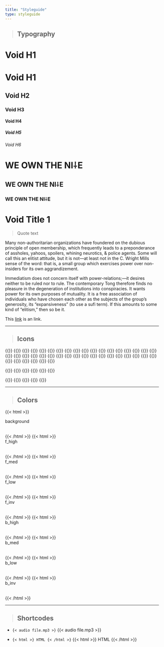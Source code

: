 ```yaml
---
title: "Styleguide"
type: styleguide
---
```

> ## Typography

# Void H1
# Void H1
## Void H2
### Void H3
#### Void H4
##### Void H5
###### Void H6

# WE OWN THE NI⸸E
## WE OWN THE NI⸸E
### WE OWN THE NI⸸E

Void Title 1
============

> Quote text

Many non-authoritarian organizations have foundered on the dubious principle of open membership, which frequently leads to a preponderance of assholes, yahoos, spoilers, whining neurotics, & police agents. Some will call this an elitist attitude, but it is not—at least not in the C. Wright Mills sense of the word: that is, a small group which exercises power over non-insiders for its own aggrandizement.

Immediatism does not concern itself with power-relations;—it desires neither to be ruled nor to rule. The contemporary Tong therefore finds no pleasure in the degeneration of institutions into conspiracies. It wants power for its own purposes of mutuality. It is a free association of individuals who have chosen each other as the subjects of the group’s generosity, its “expansiveness” (to use a sufi term). If this amounts to some kind of “elitism,” then so be it.

This [link](https://disktree.net) is an link.


---
> ## Icons

{{<icon android>}}
{{<icon arrow-left>}}
{{<icon arrow-right>}}
{{<icon arrow-up>}}
{{<icon arrow-dpwn>}}
{{<icon barcode>}}
{{<icon bolt>}}
{{<icon bug>}}
{{<icon circle>}}
{{<icon close>}}
{{<icon code>}}
{{<icon coffee>}}
{{<icon copyright>}}
{{<icon diamond>}}
{{<icon download>}}
{{<icon envelope>}}
{{<icon external-link>}}
{{<icon feed>}}
{{<icon file-sound-o>}}
{{<icon film>}}
{{<icon filter>}}
{{<icon flash>}}
{{<icon flask>}}
{{<icon gamepad>}}
{{<icon github>}}
{{<icon github-alt>}}
{{<icon github-square>}}
{{<icon hashtag>}}
{{<icon magnet>}}
{{<icon microchip>}}
{{<icon moon-o>}}
{{<icon music>}}
{{<icon plus>}}
{{<icon ra>}}
{{<icon remove>}}
{{<icon rss>}}
{{<icon rss-square>}}
{{<icon search>}}
{{<icon times>}}
{{<icon video-camera>}}
{{<icon youtube-square>}}
{{<icon vimeo>}}

{{<icon circle-tong>}}
{{<icon cross>}}
{{<icon syn>}}
{{<icon proccess>}}
{{<icon vril>}}
{{<icon topy>}}

{{<icon link-web>}}
{{<icon link-github>}}
{{<icon link-vimeo>}}
{{<icon link-youtube>}}
{{<icon link-download>}}

---
> ## Colors

{{< html >}}<div><div>background</div><div style="width:2rem;height:2rem;background:var(--background);"></div></div>{{< /html >}}
{{< html >}}<div><div>f_high</div><div style="width:2rem;height:2rem;background:var(--f_high);"></div></div>{{< /html >}}
{{< html >}}<div><div>f_med</div><div style="width:2rem;height:2rem;background:var(--f_med);"></div></div>{{< /html >}}
{{< html >}}<div><div>f_low</div><div style="width:2rem;height:2rem;background:var(--f_low);"></div></div>{{< /html >}}
{{< html >}}<div><div>f_inv</div><div style="width:2rem;height:2rem;background:var(--f_inv);"></div></div>{{< /html >}}
{{< html >}}<div><div>b_high</div><div style="width:2rem;height:2rem;background:var(--b_high);"></div></div>{{< /html >}}
{{< html >}}<div><div>b_med</div><div style="width:2rem;height:2rem;background:var(--b_med);"></div></div>{{< /html >}}
{{< html >}}<div><div>b_low</div><div style="width:2rem;height:2rem;background:var(--b_low);"></div></div>{{< /html >}}
{{< html >}}<div><div>b_inv</div><div style="width:2rem;height:2rem;background:var(--b_inv);"></div></div>{{< /html >}}

---
> ## Shortcodes

* `{< audio file.mp3 >}`
{{< audio file.mp3 >}}

* `{< html >} HTML {< /html >}`
{{< html >}} HTML {{< /html >}}
